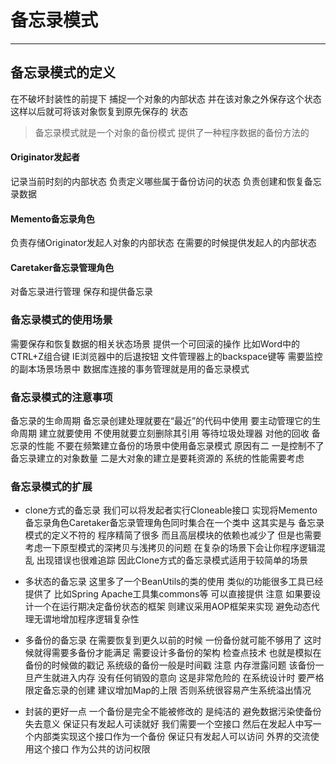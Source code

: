 # 备忘录模式 

----------

## 备忘录模式的定义
在不破坏封装性的前提下 捕捉一个对象的内部状态 并在该对象之外保存这个状态 这样以后就可将该对象恢复到原先保存的
状态

> 备忘录模式就是一个对象的备份模式 提供了一种程序数据的备份方法的

#### Originator发起者
记录当前时刻的内部状态 负责定义哪些属于备份访问的状态 负责创建和恢复备忘录数据
#### Memento备忘录角色
负责存储Originator发起人对象的内部状态 在需要的时候提供发起人的内部状态
#### Caretaker备忘录管理角色
对备忘录进行管理 保存和提供备忘录

### 备忘录模式的使用场景
需要保存和恢复数据的相关状态场景
提供一个可回滚的操作 比如Word中的CTRL+Z组合键 IE浏览器中的后退按钮 文件管理器上的backspace键等
需要监控的副本场景场景中
数据库连接的事务管理就是用的备忘录模式

### 备忘录模式的注意事项
备忘录的生命周期
备忘录创建处理就要在“最近”的代码中使用 要主动管理它的生命周期 建立就要使用 不使用就要立刻删除其引用 等待垃圾处理器
对他的回收
备忘录的性能
不要在频繁建立备份的场景中使用备忘录模式 原因有二 一是控制不了备忘录建立的对象数量 二是大对象的建立是要耗资源的
系统的性能需要考虑

### 备忘录模式的扩展
- clone方式的备忘录
我们可以将发起者实行Cloneable接口 实现将Memento备忘录角色Caretaker备忘录管理角色同时集合在一个类中  这其实是与
备忘录模式的定义不符的 程序精简了很多 而且高层模块的依赖也减少了 但是也需要考虑一下原型模式的深拷贝与浅拷贝的问题
在复杂的场景下会让你程序逻辑混乱  出现错误也很难追踪 因此Clone方式的备忘录模式适用于较简单的场景

- 多状态的备忘录
这里多了一个BeanUtils的类的使用 类似的功能很多工具已经提供了 比如Spring  Apache工具集commons等 可以直接提供
注意 如果要设计一个在运行期决定备份状态的框架 则建议采用AOP框架来实现 避免动态代理无谓地增加程序逻辑复杂性

- 多备份的备忘录
在需要恢复到更久以前的时候 一份备份就可能不够用了 这时候就得需要多备份才能满足 需要设计多备份的架构
检查点技术 也就是模拟在备份的时候做的戳记 系统级的备份一般是时间戳
注意 内存泄露问题 该备份一旦产生就进入内存 没有任何销毁的意向 这是非常危险的 在系统设计时 要严格限定备忘录的创建
建议增加Map的上限 否则系统很容易产生系统溢出情况

- 封装的更好一点
一个备份是完全不能被修改的 是纯洁的 避免数据污染使备份失去意义 保证只有发起人可读就好
我们需要一个空接口 然后在发起人中写一个内部类实现这个接口作为一个备份 保证只有发起人可以访问 外界的交流使用这个接口
作为公共的访问权限
